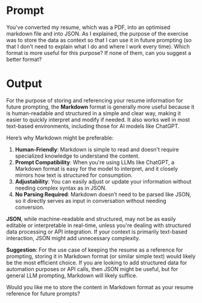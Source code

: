 # Prompt

You've converted my resume, which was a PDF, into an optimised markdown file and into JSON. As I explained, the purpose of the exercise was to store the data as context so that I can use it in future prompting (so that I don't need to explain what I do and where I work every time). Which format is more useful for this purpose? If none of them, can you suggest a better format?

# Output

For the purpose of storing and referencing your resume information for future prompting, the **Markdown** format is generally more useful because it is human-readable and structured in a simple and clear way, making it easier to quickly interpret and modify if needed. It also works well in most text-based environments, including those for AI models like ChatGPT.

Here’s why Markdown might be preferable:

1. **Human-Friendly**: Markdown is simple to read and doesn't require specialized knowledge to understand the content.
2. **Prompt Compatibility**: When you're using LLMs like ChatGPT, a Markdown format is easy for the model to interpret, and it closely mirrors how text is structured for consumption.
3. **Adjustability**: You can easily adjust or update your information without needing complex syntax as in JSON.
4. **No Parsing Required**: Markdown doesn’t need to be parsed like JSON, so it directly serves as input in conversation without needing conversion.

**JSON**, while machine-readable and structured, may not be as easily editable or interpretable in real-time, unless you're dealing with structured data processing or API integration. If your context is primarily text-based interaction, JSON might add unnecessary complexity.

**Suggestion**: For the use case of keeping the resume as a reference for prompting, storing it in Markdown format (or similar simple text) would likely be the most efficient choice. If you are looking to add structured data for automation purposes or API calls, then JSON might be useful, but for general LLM prompting, Markdown will likely suffice.

Would you like me to store the content in Markdown format as your resume reference for future prompts?
